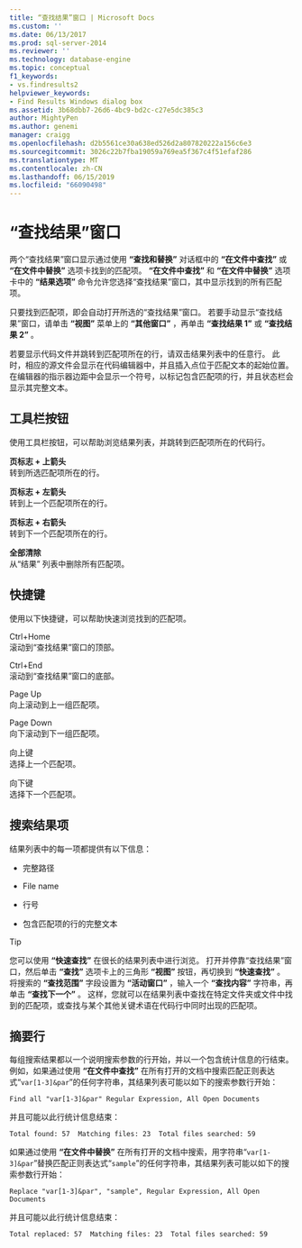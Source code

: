 ```yaml
---
title: “查找结果”窗口 | Microsoft Docs
ms.custom: ''
ms.date: 06/13/2017
ms.prod: sql-server-2014
ms.reviewer: ''
ms.technology: database-engine
ms.topic: conceptual
f1_keywords:
- vs.findresults2
helpviewer_keywords:
- Find Results Windows dialog box
ms.assetid: 3b68dbb7-26d6-4bc9-bd2c-c27e5dc385c3
author: MightyPen
ms.author: genemi
manager: craigg
ms.openlocfilehash: d2b5561ce30a638ed526d2a807820222a156c6e3
ms.sourcegitcommit: 3026c22b7fba19059a769ea5f367c4f51efaf286
ms.translationtype: MT
ms.contentlocale: zh-CN
ms.lasthandoff: 06/15/2019
ms.locfileid: "66090498"
---
```

# <a name="find-results-windows"></a>“查找结果”窗口
  两个“查找结果”窗口显示通过使用 **“查找和替换”** 对话框中的 **“在文件中查找”** 或 **“在文件中替换”** 选项卡找到的匹配项。 **“在文件中查找”** 和 **“在文件中替换”** 选项卡中的 **“结果选项”** 命令允许您选择“查找结果”窗口，其中显示找到的所有匹配项。  
  
 只要找到匹配项，即会自动打开所选的“查找结果”窗口。 若要手动显示“查找结果”窗口，请单击 **“视图”** 菜单上的 **“其他窗口”** ，再单击 **“查找结果 1”** 或 **“查找结果 2”** 。  
  
 若要显示代码文件并跳转到匹配项所在的行，请双击结果列表中的任意行。 此时，相应的源文件会显示在代码编辑器中，并且插入点位于匹配文本的起始位置。 在编辑器的指示器边距中会显示一个符号，以标记包含匹配项的行，并且状态栏会显示其完整文本。  
  
## <a name="toolbar-buttons"></a>工具栏按钮  
 使用工具栏按钮，可以帮助浏览结果列表，并跳转到匹配项所在的代码行。  
  
 **页标志 + 上箭头**  
 转到所选匹配项所在的行。  
  
 **页标志 + 左箭头**  
 转到上一个匹配项所在的行。  
  
 **页标志 + 右箭头**  
 转到下一个匹配项所在的行。  
  
 **全部清除**  
 从“结果”  列表中删除所有匹配项。  
  
## <a name="shortcut-keys"></a>快捷键  
 使用以下快捷键，可以帮助快速浏览找到的匹配项。  
  
 Ctrl+Home  
 滚动到“查找结果”窗口的顶部。  
  
 Ctrl+End  
 滚动到“查找结果”窗口的底部。  
  
 Page Up  
 向上滚动到上一组匹配项。  
  
 Page Down  
 向下滚动到下一组匹配项。  
  
 向上键  
 选择上一个匹配项。  
  
 向下键  
 选择下一个匹配项。  
  
## <a name="search-result-entries"></a>搜索结果项  
 结果列表中的每一项都提供有以下信息：  
  
-   完整路径  
  
-   File name  
  
-   行号  
  
-   包含匹配项的行的完整文本  
  
> [!TIP]  
>  您可以使用 **“快速查找”** 在很长的结果列表中进行浏览。 打开并停靠“查找结果”窗口，然后单击 **“查找”** 选项卡上的三角形 **“视图”** 按钮，再切换到 **“快速查找”** 。 将搜索的 **“查找范围”** 字段设置为 **“活动窗口”** ，输入一个 **“查找内容”** 字符串，再单击 **“查找下一个”** 。 这样，您就可以在结果列表中查找在特定文件夹或文件中找到的匹配项，或查找与某个其他关键术语在代码行中同时出现的匹配项。  
  
## <a name="summary-lines"></a>摘要行  
 每组搜索结果都以一个说明搜索参数的行开始，并以一个包含统计信息的行结束。 例如，如果通过使用 **“在文件中查找”** 在所有打开的文档中搜索匹配正则表达式“`var[1-3]&par`”的任何字符串，其结果列表可能以如下的搜索参数行开始：  
  
 `Find all "var[1-3]&par" Regular Expression, All Open Documents`  
  
 并且可能以此行统计信息结束：  
  
 `Total found: 57  Matching files: 23  Total files searched: 59`  
  
 如果通过使用 **“在文件中替换”** 在所有打开的文档中搜索，用字符串“`var[1-3]&par`”替换匹配正则表达式“`sample`”的任何字符串，其结果列表可能以如下的搜索参数行开始：  
  
 `Replace "var[1-3]&par", "sample", Regular Expression, All Open Documents`  
  
 并且可能以此行统计信息结束：  
  
 `Total replaced: 57  Matching files: 23  Total files searched: 59`  

